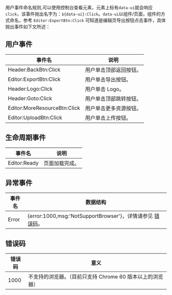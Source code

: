 用户事件命名规则,可以使用控制台查看元素，元素上标有`data-ui`就会响应`click`，该事件抛出名字为：`${data-ui}:Click`。`data-ui`以组件/页面，组件的方式命名，参考 `Editor:ExportBtn:Click` 可知道是编辑页导出按钮点击事件，具体抛出事件如下文所述：

## 用户事件

| 事件名                       | 说明                   |
| ---------------------------- | ---------------------- |
| Header:BackBtn:Click         | 用户单击顶部返回按钮。 |
| Editor:ExportBtn:Click       | 用户单击导出按钮。     |
| Header:Logo:Click            | 用户单击 Logo。        |
| Header:Goto:Click            | 用户单击顶部跳转按钮。 |
| Editor:MoreResourceBtn:Click | 用户单击更多资源按钮。 |
| Editor:UploadBtn:Click       | 用户单击上传按钮。     |


## 生命周期事件

| 事件名       | 说明           |
| ------------ | -------------- |
| Editor:Ready | 页面加载完成。 |


## 异常事件

| 事件名 | 数据结构                                                            |
| ------ | ------------------------------------------------------------------- |
| Error  | {error:1000,msg:'NotSupportBrowser'}，详情请参见 [错误码](#Error_Code)。 |

## 错误码[](id:Error_Code)
| 错误码 | 意义                                                       |
| ------ | ---------------------------------------------------------- |
| 1000   | 不支持的浏览器。（目前只支持 Chrome 60 版本以上的浏览器） |
